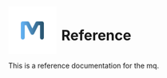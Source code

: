 <div style="display: flex; align-items: center;">
    <img src="../images//logo.svg" style="width: 96px; height: 96px; margin-right: 10px;"/>
    <div><h1>Reference</h1></div>
</div>

This is a reference documentation for the mq.
